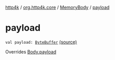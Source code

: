 [http4k](../../index.md) / [org.http4k.core](../index.md) / [MemoryBody](index.md) / [payload](./payload.md)

# payload

`val payload: `[`ByteBuffer`](https://docs.oracle.com/javase/9/docs/api/java/nio/ByteBuffer.html) [(source)](https://github.com/http4k/http4k/blob/master/http4k-core/src/main/kotlin/org/http4k/core/http.kt#L45)

Overrides [Body.payload](../-body/payload.md)

